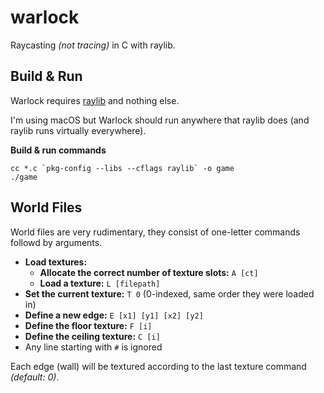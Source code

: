 # warlock

Raycasting *(not tracing)* in C with raylib.

## Build & Run

Warlock requires [raylib](https://www.raylib.com/index.html) and nothing else.

I'm using macOS but Warlock should run anywhere that raylib does (and raylib runs virtually everywhere).

**Build & run commands**

```
cc *.c `pkg-config --libs --cflags raylib` -o game
./game
```

## World Files

World files are very rudimentary, they consist of one-letter commands followd by arguments.

- **Load textures:**
  - **Allocate the correct number of texture slots:** `A [ct]`
  - **Load a texture:** `L [filepath]`
- **Set the current texture:** `T 0` (0-indexed, same order they were loaded in)
- **Define a new edge:** `E [x1] [y1] [x2] [y2]`
- **Define the floor texture:** `F [i]`
- **Define the ceiling texture:** `C [i]`
- Any line starting with `#` is ignored

Each edge (wall) will be textured according to the last texture command *(default: 0)*.